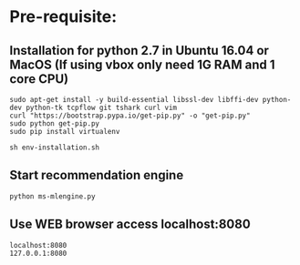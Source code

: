 # Pre-requisite:

## Installation for python 2.7 in Ubuntu 16.04 or MacOS (If using vbox only need 1G RAM and 1 core CPU)
```
sudo apt-get install -y build-essential libssl-dev libffi-dev python-dev python-tk tcpflow git tshark curl vim
curl "https://bootstrap.pypa.io/get-pip.py" -o "get-pip.py"
sudo python get-pip.py
sudo pip install virtualenv 

sh env-installation.sh

```
## Start recommendation engine
```
python ms-mlengine.py
```
## Use WEB browser access localhost:8080
```
localhost:8080
127.0.0.1:8080
```
